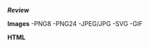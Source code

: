 ***Review***

**Images**
-PNG8
-PNG24
-JPEG/JPG
-SVG
-GIF

**HTML**
<!doctype html>
<html>
	<head>
		<title></title>
		<script><script>
		<link>
		<style></style>
	</head>
	<body>
		<p>
		</p>
	</body>
<html>

**notes**
do not put commas in values.

block VS inline
-block
	container:
	<p>
>> the quick brown fox jumped over the moon. the quick brown fox jumped over the moon. the quick brown fox jumped over the moon. the quick brown fox jumped over the moon. the quick brown fox jumped over the moon. the quick brown fox jumped over the moon. the quick brown fox jumped over the moon. 
	</p>
-inline

p {
	width: 300px;
}
.callout {
	font-size: 20px;
}

<p> today <span class="callout"> only $100 <span> now </p>

span won't work inline
<width>
<height>
<i>
<strong>
padding

p {
	width: 300px;
}
p.callout {
	font-size: 20px;
	bg-color: red;
	width: 400px;
	padding: 10px;
}

<p> homerun</p>
<p class="callout"> strikeout </p>

<p class="callout"> strikeout </p> 
> uses the p.callout for width. If p.callout does not specify a width, then it uses the default for p.
> 

<p>	Look
		<i>At
		Me
</p>
<p>
	hello
</p>

At me will be italized, nothing after.

superscript = sup
subscript = sub

<link> font-family or stylesheet
<img class="monster">

block elements
<ul>
<ol>

<ul>
	<li></li>
	<li></li>
</ul>

- item one
- item two
- item three

<ol>
	<li></li>
	<li></li>
	<li></li>
</ol>

1. item one
2. item two
3. item three

ul.name {
	display: (block);
				(inline);
				(table);
}


ul {
	display: block;	
}
<ul>
	<li></li>
</ul>
<ul>
	<li></li>
	<li></li>
	<li></li>
</ul>

block
_______		
|		|
_______
_______
|-----|
_______
_______
|-----|
_______

inline
_______ 	_______ 	_______
|		|	|		|	|		|
_______ 	_______ 	_______


inline styles win out over block styles

float:
	

z-index:

